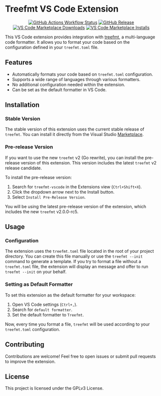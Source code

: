 # Treefmt VS Code Extension

<p align="center">

<a href="https://github.com/isbecker/treefmt-vscode/actions/workflows/release.yml">
    <img alt="GitHub Actions Workflow Status" src="https://img.shields.io/github/actions/workflow/status/isbecker/treefmt-vscode/release.yml"></a>
  <a href="https://github.com/isbecker/treefmt-vscode/releases">
    <img alt="GitHub Release" src="https://img.shields.io/github/v/release/isbecker/treefmt-vscode">
</a>
  <a href="https://marketplace.visualstudio.com/items?itemName=ibecker.treefmt-vscode">
    <img alt="VS Code Marketplace Downloads" src="https://img.shields.io/visual-studio-marketplace/d/ibecker.treefmt-vscode"></a>
  <a href="https://marketplace.visualstudio.com/items?itemName=ibecker.treefmt-vscode">
    <img alt="VS Code Marketplace Installs" src="https://img.shields.io/visual-studio-marketplace/i/ibecker.treefmt-vscode"></a>
</p>

This VS Code extension provides integration with [treefmt](https://github.com/numtide/treefmt), a multi-language code formatter. It allows you to format your code based on the configuration defined in your `treefmt.toml` file.

## Features

- Automatically formats your code based on `treefmt.toml` configuration.
- Supports a wide range of languages through various formatters.
- No additional configuration needed within the extension.
- Can be set as the default formatter in VS Code.

## Installation

### Stable Version

The stable version of this extension uses the current stable release of `treefmt`. You can install it directly from the Visual Studio [Marketplace](https://marketplace.visualstudio.com/items?itemName=ibecker.treefmt-vscode).

### Pre-release Version

If you want to use the new `treefmt` v2 (Go rewrite), you can install the pre-release version of this extension. This version includes the latest `treefmt` v2 release candidate.

To install the pre-release version:

1. Search for `treefmt-vscode` in the Extensions view (`Ctrl+Shift+X`).
1. Click the dropdown arrow next to the Install button.
1. Select `Install Pre-Release Version`.

You will be using the latest pre-release version of the extension, which includes the new `treefmt` v2.0.0-rc5.

## Usage

### Configuration

The extension uses the `treefmt.toml` file located in the root of your project directory.
You can create this file manually or use the `treefmt --init` command to generate a template.
If you try to format a file without a `treefmt.toml` file, the extension will display an message and offer
to run `treefmt --init` on your behalf.

### Setting as Default Formatter

To set this extension as the default formatter for your workspace:

1. Open VS Code settings (`Ctrl+,`).
1. Search for `default formatter`.
1. Set the default formatter to `Treefmt`.

Now, every time you format a file, `treefmt` will be used according to your `treefmt.toml` configuration.

## Contributing

Contributions are welcome! Feel free to open issues or submit pull requests to improve the extension.

## License

This project is licensed under the GPLv3 License.
